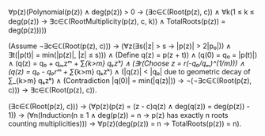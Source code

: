 ∀p(z)(Polynomial(p(z)) ∧ deg(p(z)) > 0 →
  (∃c∈ℂ(Root(p(z), c)) ∧ ∀k(1 ≤ k ≤ deg(p(z)) → ∃c∈ℂ(RootMultiplicity(p(z), c, k)) ∧ TotalRoots(p(z)) = deg(p(z)))))

(Assume ¬∃c∈ℂ(Root(p(z), c))) →
(∀z(∃s(|z| > s → |p(z)| > 2|p₀|)) ∧ ∃t(|p(t)| = min(|p(z)|, |z| ≤ s))) ∧
(Define q(z) = p(z + t)) ∧ (q(0) = q₀ = |p(t)|) ∧
(q(z) = q₀ + qₘzᵐ + ∑_{k>m} qₖzᵏ) ∧
(∃r(Choose z = r(-q₀/qₘ)^(1/m))) ∧
(q(z) = q₀ - q₀rᵐ + ∑_{k>m} qₖzᵏ) ∧
(|q(z)| < |q₀| due to geometric decay of ∑_{k>m} qₖzᵏ) ∧
(Contradiction |q(0)| = min(|q(z)|)) →
¬(¬∃c∈ℂ(Root(p(z), c))) →
∃c∈ℂ(Root(p(z), c)).

(∃c∈ℂ(Root(p(z), c))) →
(∀p(z)(p(z) = (z - c)q(z) ∧ deg(q(z)) = deg(p(z)) - 1)) →
(∀n(Induction(n ≥ 1 ∧ deg(p(z)) = n → p(z) has exactly n roots counting multiplicities))) →
∀p(z)(deg(p(z)) = n → TotalRoots(p(z)) = n).

